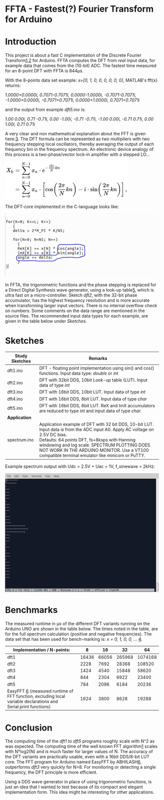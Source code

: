 # FFTA - Fastest(?) Fourier Transform for Arduino

# Introduction
This project is about a fast C implementation of the Discrete Fourier Transform[1],[2] for Arduino.
FFTA computes the DFT from *real* input data, for example data that comes from the (10-bit) ADC. The fastest time measured for an 8-point DFT with FFTA is 844μs.

With the 8-points data set example: *x=[0, 1, 0, 0, 0, 0, 0, 0]*, MATLAB's fft(x) returns:

*1.0000+0.0000i, 0.7071-0.7071i, 0.0000-1.0000i, -0.7071-0.7071i, -1.0000+0.0000i, -0.7071+0.7071i, 0.0000+1.0000i, 0.7071+0.7071i*

and the output from example *dft5.ino* is:

*1.00  0.00i, 0.71  -0.71i, 0.00  -1.00i, -0.71  -0.71i, -1.00  0.00i, -0.71  0.71i, 0.00  1.00i, 0.71  0.71i*

A very clear and non mathematical explanation about the FFT is given here:[3]. 
The DFT formula can be represented as two multipliers with two frequency stepping local oscillators, thereby averaging the output of each frequency bin in the frequency spectrum. An electronic device analogy of this process is a two-phase/vector lock-in amplifier with a stepped LO...

![DFT-formula](figures/DFT_formula.png  "DFT-formula")

The DFT-core implemented in the C-language looks like:

![DFT-loops](figures/dft-loop.png  "DFT-loops")

In FFTA, the trigonometric functions and the phase stepping is replaced for a Direct Digital Synthesis wave generator, using a look-up table[5], which is ultra fast on a micro-controller. Sketch *dft2*, with the 32-bit phase accumulator, has the highest frequency resolution and is more accurate when transforming larger input vectors.
There is no internal overflow check on numbers. Some comments on the data range are mentioned in the source files. The recommended input data types for each example, are given in the table below under *Sketches*.

# Sketches
Study Sketches | Remarks 
------ | -------
dft1.ino | DFT - floating point implementation using sin() and cos() functions. Input data type: *double* or *int*
dft2.ino | DFT with 32bit DDS, 10bit Look-up table (LUT). Input data of type *int* 
dft3.ino | DFT with 16bit DDS, 10bit LUT. Input data of type *int* 
dft4.ino | DFT with 16bit DDS, 8bit LUT. Input data of type *char* 
dft5.ino | DFT with 16bit DDS, 8bit LUT. ReX and ImX accumulators are reduced to type *int* and input data of type *char*. 
 **Application** |
spectrum.ino | Application example of DFT with 32 bit DDS, 10-bit LUT. Input data is from the ADC input A0. Apply AC voltage on 2.5V DC bias.<br />Defaults: 64 points DFT, fs=8ksps with Hanning windowing and log scale. SPECTRUM PLOTTING DOES NOT WORK IN THE ARDUINO MONITOR. Use a VT100 compatible terminal emulator like minicom or PuTTY. 

Example spectrum output with Udc = 2.5V + Uac = 1V, f_sinewave = 2kHz:

![Spectrum](figures/spectrum.png  "Spectrum output")

# Benchmarks

The measured runtime in μs of the different DFT variants running on the Arduino UNO are shown in the table below. The times noted in the table, are for the full spectrum calculation (positive and negative frequencies). The data set that has been used for bench-marking is: *x = 0, 1, 0, 0, ...*  [4].

Implementation / N-points: | 8 | 16 | 32 | 64
-------------------------- | - | -- | -- | --
dft1 | 16436 | 66056 | 265968 | 1074168
dft2 | 2228 | 7692 | 28368 | 108520
dft3 | 1424 | 4540 | 15848 | 58620 
dft4 | 844 | 2304 | 6922 | 23400
dft5 | 784 | 2096 | 6184 | 20236
EasyFFT [6] (measured runtime of FFT function, excluding local variable declarations and Serial.print functions) | 1624 | 3800 | 8628 | 19288



# Conclusion
The computing time of the *dft1 to dft5* programs roughly scale with N^2 as was expected. The computing time of the well known FFT algorithm[1] scales with N*log2(N) and is much faster for larger values of N. The accuracy of the DFT variants are practically usable, even with a 16bit DDS/8-bit LUT core.
The FFT program for Arduino named EasyFFT by ABHILASH[6], outperforms *dft3* very quickly for N>8. For monitoring or detecting a single frequency, the DFT principle is more efficient.

Using a DDS wave generator in place of using trigonometric functions, is just an idea that I wanted to test because of its compact and elegant implementation form. This idea might be interesting for other applications.

[1]: https://en.wikipedia.org/wiki/Fast_Fourier_transform

[2]: http://www.fftw.org/

[3]: https://www.earlevel.com/main/2002/08/31/a-gentle-introduction-to-the-fft/

[4]: http://www.sccon.ca/sccon/fft/fft3.htm

[5]: https://github.com/MartinStokroos/NativeDDS

[6]: https://create.arduino.cc/projecthub/abhilashpatel121/easyfft-fast-fourier-transform-fft-for-arduino-9d2677
